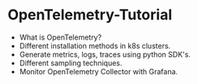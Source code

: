 # OpenTelemetry-Tutorial
- What is OpenTelemetry?
- Different installation methods in k8s clusters.
- Generate metrics, logs, traces using python SDK's.
- Different sampling techniques.
- Monitor OpenTelemetry Collector with Grafana.